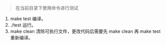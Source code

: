 > 在当前目录下使用命令进行测试
1. make test 编译。
2. ./test 运行。
3. make clean 清除可执行文件，更改代码后需要先 make clean 再 make test 重新编译。